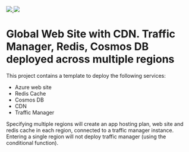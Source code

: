 <a href="https://portal.azure.com/#create/Microsoft.Template/uri/https%3A%2F%2Fraw.githubusercontent.com%2Frikhepworth%2FResourceTemplates%2Fmaster%2FGlobalWebSite%2FGlobalWebSite%2Fazuredeploy.json" target="_blank">
    <img src="http://azuredeploy.net/deploybutton.png"/>

<a href="http://armviz.io/#/?load=https%3A%2F%2Fraw.githubusercontent.com%2Frikhepworth%2FResourceTemplates%2Fmaster%2FGlobalWebSite%2FGlobalWebSite%2Fazuredeploy.json" target="_blank">
    <img src="http://armviz.io/visualizebutton.png"/>
</a>

# Global Web Site with CDN. Traffic Manager, Redis, Cosmos DB deployed across multiple regions

This project contains a template to deploy the following services:

* Azure web site
* Redis Cache 
* Cosmos DB
* CDN
* Traffic Manager

Specifying multiple regions will create an app hosting plan, web site and redis cache in each region, connected to a traffic manager instance. Entering a single region will not deploy traffic manager (using the conditional function).

